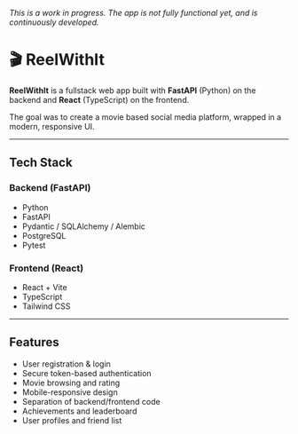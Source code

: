 *This is a work in progress. The app is not fully functional yet, and is continuously developed.*

# 🎬 ReelWithIt

**ReelWithIt** is a fullstack web app built with **FastAPI** (Python) on the backend and **React** (TypeScript) on the frontend.

The goal was to create a movie based social media platform, wrapped in a modern, responsive UI.

---

## Tech Stack

### Backend (FastAPI)
- Python
- FastAPI
- Pydantic / SQLAlchemy / Alembic
- PostgreSQL
- Pytest

### Frontend (React)
- React + Vite
- TypeScript
- Tailwind CSS
---

## Features

- User registration & login
- Secure token-based authentication
- Movie browsing and rating
- Mobile-responsive design
- Separation of backend/frontend code
- Achievements and leaderboard
- User profiles and friend list

